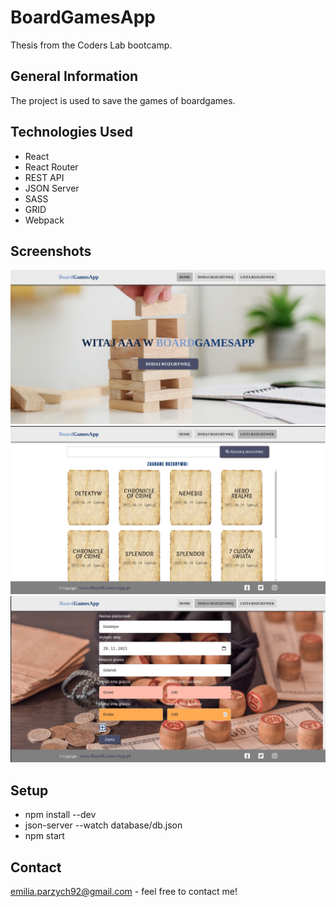 # BoardGamesApp
Thesis from the Coders Lab bootcamp.

## General Information
The project is used to save the games of boardgames.

## Technologies Used
- React
- React Router 
- REST API
- JSON Server
- SASS 
- GRID 
- Webpack

## Screenshots
![Screenshot 1](images/screenshot1.png)
![Screenshot 2](images/screenshot2.png)
![Screenshot 3](images/screenshot3.png)

## Setup
- npm install --dev
- json-server --watch database/db.json
- npm start

## Contact
emilia.parzych92@gmail.com - feel free to contact me!
